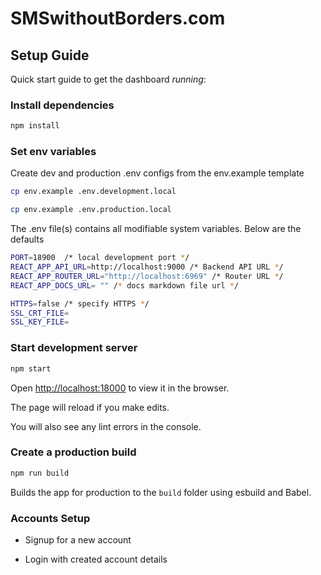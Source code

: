 # SMSwithoutBorders.com

## Setup Guide

Quick start guide to get the dashboard *running*:

### Install dependencies

```bash
npm install
```

### Set env variables

Create dev and production .env configs from the env.example template

```bash
cp env.example .env.development.local

cp env.example .env.production.local

```

The .env file(s) contains all modifiable system variables. Below are the defaults

```bash
PORT=18900  /* local development port */
REACT_APP_API_URL=http://localhost:9000 /* Backend API URL */
REACT_APP_ROUTER_URL="http://localhost:6969" /* Router URL */
REACT_APP_DOCS_URL= "" /* docs markdown file url */

HTTPS=false /* specify HTTPS */
SSL_CRT_FILE=
SSL_KEY_FILE=
```

### Start development server

```bash
npm start
```

Open [http://localhost:18000](http://localhost:18000) to view it in the browser.

The page will reload if you make edits.

You will also see any lint errors in the console.

### Create a production build

```bash
npm run build
```

Builds the app for production to the `build` folder using esbuild and Babel.

### Accounts Setup

- Signup for a new account

- Login with created account details
